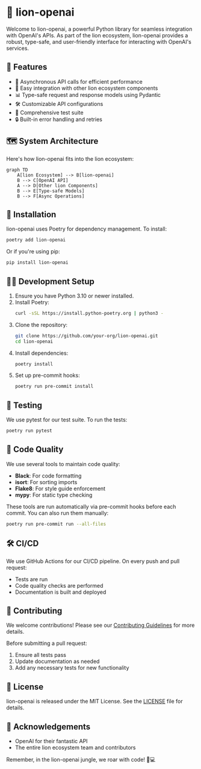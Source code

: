 # 🦁 lion-openai

Welcome to lion-openai, a powerful Python library for seamless integration with OpenAI's APIs. As part of the lion ecosystem, lion-openai provides a robust, type-safe, and user-friendly interface for interacting with OpenAI's services.

## 🌟 Features

- 🔄 Asynchronous API calls for efficient performance
- 🧩 Easy integration with other lion ecosystem components
- 📊 Type-safe request and response models using Pydantic
- 🛠 Customizable API configurations
- 🧪 Comprehensive test suite
- 🔒 Built-in error handling and retries

## 🗺 System Architecture

Here's how lion-openai fits into the lion ecosystem:

```mermaid
graph TD
    A[lion Ecosystem] --> B[lion-openai]
    B --> C[OpenAI API]
    A --> D[Other lion Components]
    B --> E[Type-safe Models]
    B --> F[Async Operations]
```

## 🚀 Installation

lion-openai uses Poetry for dependency management. To install:

```bash
poetry add lion-openai
```

Or if you're using pip:

```bash
pip install lion-openai
```

## 👨‍💻 Development Setup

1. Ensure you have Python 3.10 or newer installed.
2. Install Poetry:
   ```bash
   curl -sSL https://install.python-poetry.org | python3 -
   ```
3. Clone the repository:
   ```bash
   git clone https://github.com/your-org/lion-openai.git
   cd lion-openai
   ```
4. Install dependencies:
   ```bash
   poetry install
   ```
5. Set up pre-commit hooks:
   ```bash
   poetry run pre-commit install
   ```

## 🧪 Testing

We use pytest for our test suite. To run the tests:

```bash
poetry run pytest
```

## 🧹 Code Quality

We use several tools to maintain code quality:

- **Black**: For code formatting
- **isort**: For sorting imports
- **Flake8**: For style guide enforcement
- **mypy**: For static type checking

These tools are run automatically via pre-commit hooks before each commit. You can also run them manually:

```bash
poetry run pre-commit run --all-files
```

## 🛠 CI/CD

We use GitHub Actions for our CI/CD pipeline. On every push and pull request:

- Tests are run
- Code quality checks are performed
- Documentation is built and deployed

## 🤝 Contributing

We welcome contributions! Please see our [Contributing Guidelines](CONTRIBUTING.md) for more details.

Before submitting a pull request:

1. Ensure all tests pass
2. Update documentation as needed
3. Add any necessary tests for new functionality

## 📄 License

lion-openai is released under the MIT License. See the [LICENSE](LICENSE) file for details.

## 🙏 Acknowledgements

- OpenAI for their fantastic API
- The entire lion ecosystem team and contributors

Remember, in the lion-openai jungle, we roar with code! 🦁💻
